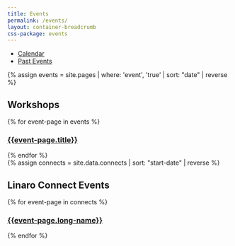 ```yaml
---
title: Events
permalink: /events/
layout: container-breadcrumb
css-package: events
---
```

<ul class="nav nav-tabs" role="tablist" id="tabbed_nav">
 <li role="presentation">
    <a href="/latest/events/">
        Calendar
    </a>
  </li>
  <li role="presentation" class="active">
    <a href="/events/">
        Past Events
    </a>
  </li>
</ul>
{% assign events = site.pages | where: 'event', 'true' | sort: "date" | reverse %}
<div class="container">
<div class="row">
<div class="col-xs-12">
    <h2>Workshops</h2>
</div>
</div>
<div class="row">
{% for event-page in events %}
<div class="col-sm-4 no-padding">
    <a href="{{event-page.url}}">
        <div class="event-block">
            <div class="event-image" style="background-image: url('{{event-page.image.path}}')"></div>
            <div class="event-title">
                <h3>{{event-page.title}}</h3>
            </div>
        </div>
    </a>
</div>
{% endfor %}
</div>
</div>
{% assign connects = site.data.connects | sort: "start-date" | reverse %}
<div class="container">
<div class="row">
<div class="col-xs-12">
    <h2>Linaro Connect Events</h2>
</div>
</div>
<div class="row">
{% for event-page in connects %}
<div class="col-sm-4 no-padding">
    <a href="https://connect.linaro.org/resources/{{event-page.id | downcase }}/">
        <div class="event-block">
            <div class="event-image" style="background-image: url('https://connect.linaro.org/assets/images/content/{{event-page.placeholder}}')"></div>
            <div class="event-title">
                <h3>{{event-page.long-name}}</h3>
            </div>
        </div>
    </a>
</div>
{% endfor %}
</div>
</div>
